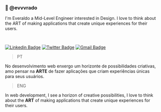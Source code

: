 ### 🎃 @evvvrado

I'm Everaldo a Mid-Level Engineer interested in Design. I love to think about the ART of making applications that create unique experiences for their users.

<br>

[![Linkedin Badge](https://img.shields.io/badge/-LinkedIn-blue?style=for-the-badge&logo=Linkedin&logoColor=white&link=https://www.linkedin.com/in/evvvrado/)](https://www.linkedin.com/in/evvvrado/)
[![Twitter Badge](https://img.shields.io/badge/-Twitter-1ca0f1?style=for-the-badge&labelColor=1ca0f1&logo=twitter&logoColor=white&link=https://twitter.com/evvvrado)](https://twitter.com/evvvrado)
[![Gmail Badge](https://img.shields.io/badge/-Contato-ed0d07?style=for-the-badge&labelColor=ed0d07&logo=gmail&logoColor=white&link=mailto:everaldocrj@gmail.com)](mailto:everaldocrj@gmail.com)

>PT
<p>No desenvolvimento web enxergo um horizonte de possibilidades criativas, amo pensar na <strong>ARTE</strong> de fazer aplicações que criam experiências únicas para seus usuários.</p>

>ENG
<p>In web development, I see a horizon of creative possibilities, I love to think about the <strong>ART</strong> of making applications that create unique experiences for their users.</p>

<!-- ## -->
